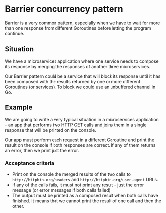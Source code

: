 # Barrier concurrency pattern

Barrier is a very common pattern, especially when we have to wait for more than one response from different Goroutines before letting the program continue.

## Situation

We have a microservices application where one service needs to compose its response by merging the responses of another three microservices.

Our Barrier pattern could be a service that will block its response until it has been composed with the results returned by one or more different Goroutines (or services). To block we could use an unbuffered channel in Go.

## Example

We are going to write a very typical situation in a microservices application - an app that performs two HTTP GET calls and joins them in a single response that will be printed on the console.

Our app must perform each request in a different Goroutine and print the result on the console if both responses are correct. If any of them returns an error, then we print just the error.

### Acceptance criteria

- Print on the console the merged results of the two calls to `http://httpbin.org/headers` and `http://httpbin.org/user-agent` URLs.
- If any of the calls fails, it must not print any result - just the error message (or error messages if both calls failed).
- The output must be printed as a composed result when both calls have finished. It means that we cannot print the result of one call and then the other.